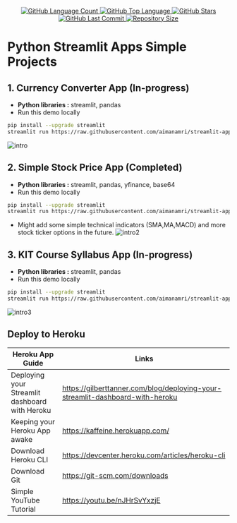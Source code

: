 <p align="center">
  <a href="https://github.com/aimanamri/streamlit-app">
    <img alt="GitHub Language Count" src="https://img.shields.io/github/languages/count/aimanamri/streamlit-app">
  </a>

  <a href="https://github.com/aimanamri/streamlit-app">
    <img alt="GitHub Top Language" src="https://img.shields.io/github/languages/top/aimanamri/streamlit-app">
  </a>
  
  <a href="https://github.com/aimanamri/streamlit-app/stargazers">
    <img alt="GitHub Stars" src="https://img.shields.io/github/stars/aimanamri/streamlit-app?style=social">
  </a>

  <a href="https://github.com/aimanamri/streamlit-app/commits/main">
    <img alt="GitHub Last Commit" src="https://img.shields.io/github/last-commit/aimanamri/streamlit-app">
  </a>

  <a href="https://github.com/aimanamri/streamlit-app">
    <img alt="Repository Size" src="https://img.shields.io/github/repo-size/aimanamri/streamlit-app">
  </a>
</p>

# Python Streamlit Apps Simple Projects

## 1. Currency Converter App  (In-progress) 
- **Python libraries :** streamlit, pandas 
- Run this demo locally
```bash
pip install --upgrade streamlit
streamlit run https://raw.githubusercontent.com/aimanamri/streamlit-app/main/currencyconverterapp.py
```
![intro](https://github.com/aimanamri/streamlit-app/blob/main/images/intro.gif)
<br>
## 2. Simple Stock Price App (Completed)
- **Python libraries :** streamlit, pandas, yfinance, base64 
- Run this demo locally
```bash
pip install --upgrade streamlit
streamlit run https://raw.githubusercontent.com/aimanamri/streamlit-app/main/stockprice.py
```
- Might add some simple technical indicators (SMA,MA,MACD) and more stock ticker options in the future.
![intro2](https://github.com/aimanamri/streamlit-app/blob/main/images/intro2.gif)
## 3. KIT Course Syllabus App  (In-progress) 
- **Python libraries :** streamlit, pandas
- Run this demo locally
```bash
pip install --upgrade streamlit
streamlit run https://raw.githubusercontent.com/aimanamri/streamlit-app/main/syllabusapp.py
```
![intro3](https://github.com/aimanamri/streamlit-app/blob/main/images/intro3.gif)

## Deploy to Heroku
|         Heroku App Guide    | Links                                                                |
| ----------------- | ------------------------------------------------------------------ |
| Deploying your Streamlit dashboard with Heroku | https://gilberttanner.com/blog/deploying-your-streamlit-dashboard-with-heroku |
| Keeping your Heroku App awake | https://kaffeine.herokuapp.com/ |
| Download Heroku CLI | https://devcenter.heroku.com/articles/heroku-cli |
| Download Git | https://git-scm.com/downloads |
| Simple YouTube Tutorial |https://youtu.be/nJHrSvYxzjE |
